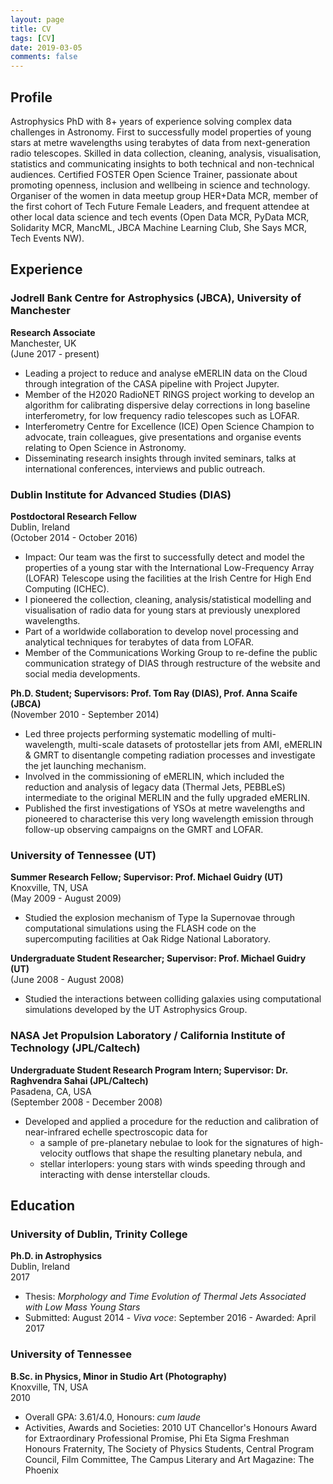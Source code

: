 ```yaml
---
layout: page
title: CV
tags: [CV]
date: 2019-03-05
comments: false
---
```


## Profile
Astrophysics PhD with 8+ years of experience solving complex data challenges in Astronomy. First to successfully model properties of young stars at metre wavelengths using terabytes of data from next-generation radio telescopes. Skilled in data collection, cleaning, analysis, visualisation, statistics and communicating insights to both technical and non-technical audiences. Certified FOSTER Open Science Trainer, passionate about promoting openness, inclusion and wellbeing in science and technology. Organiser of the women in data meetup group HER+Data MCR, member of the first cohort of Tech Future Female Leaders, and frequent attendee at other local data science and tech events (Open Data MCR, PyData MCR, Solidarity MCR, MancML, JBCA Machine Learning Club, She Says MCR, Tech Events NW).

## Experience

### Jodrell Bank Centre for Astrophysics (JBCA), University of Manchester
**Research Associate**  
Manchester, UK  
(June 2017 - present)

* Leading a project to reduce and analyse eMERLIN data on the Cloud through integration of the CASA pipeline with Project Jupyter.
* Member of the H2020 RadioNET RINGS project working to develop an algorithm for calibrating dispersive delay corrections in long baseline interferometry, for low frequency radio telescopes such as LOFAR.
* Interferometry Centre for Excellence (ICE) Open Science Champion to advocate, train colleagues, give presentations and organise events relating to Open Science in Astronomy.
* Disseminating research insights through invited seminars, talks at international conferences, interviews and public outreach.

### Dublin Institute for Advanced Studies (DIAS)
**Postdoctoral Research Fellow**  
Dublin, Ireland  
(October 2014 - October 2016)

* Impact: Our team was the first to successfully detect and model the properties of a young star with the International Low-Frequency Array (LOFAR) Telescope using the facilities at the Irish Centre for High End Computing (ICHEC).
* I pioneered the collection, cleaning, analysis/statistical modelling and visualisation of radio data for young stars at previously unexplored wavelengths.
* Part of a worldwide collaboration to develop novel processing and analytical techniques for terabytes of data from LOFAR.
* Member of the Communications Working Group to re-define the public communication strategy of DIAS through restructure of the website and social media developments.

**Ph.D. Student; Supervisors: Prof. Tom Ray (DIAS), Prof. Anna Scaife (JBCA)**  
(November 2010 - September 2014)

* Led three projects performing systematic modelling of multi-wavelength, multi-scale datasets of protostellar jets from AMI, eMERLIN & GMRT to disentangle competing radiation processes and investigate the jet launching mechanism.
* Involved in the commissioning of eMERLIN, which included the reduction and analysis of legacy data (Thermal Jets, PEBBLeS) intermediate to the original MERLIN and the fully upgraded eMERLIN.
* Published the first investigations of YSOs at metre wavelengths and pioneered to characterise this very long wavelength emission through follow-up observing campaigns on the GMRT and LOFAR.


### University of Tennessee (UT)
**Summer Research Fellow; Supervisor: Prof. Michael Guidry (UT)**  
Knoxville, TN, USA  
(May 2009 - August 2009)

* Studied the explosion mechanism of Type Ia Supernovae through computational simulations using the FLASH code on the supercomputing facilities at Oak Ridge National Laboratory.

**Undergraduate Student Researcher; Supervisor: Prof. Michael Guidry (UT)**  
(June 2008 - August 2008)

* Studied the interactions between colliding galaxies using computational simulations developed by the UT Astrophysics Group.


### NASA Jet Propulsion Laboratory / California Institute of Technology (JPL/Caltech)
**Undergraduate Student Research Program Intern; Supervisor: Dr. Raghvendra Sahai (JPL/Caltech)**  
Pasadena, CA, USA  
(September 2008 - December 2008)

* Developed and applied a procedure for the reduction and calibration of near-infrared echelle spectroscopic data for 
  * a sample of pre-planetary nebulae to look for the signatures of high-velocity outflows that shape the resulting planetary nebula, and
  * stellar interlopers: young stars with winds speeding through and interacting with dense interstellar clouds.


## Education

### University of Dublin, Trinity College
**Ph.D. in Astrophysics**  
Dublin, Ireland  
2017

* Thesis: *Morphology and Time Evolution of Thermal Jets Associated with Low Mass Young Stars*
* Submitted: August  2014 - *Viva voce*: September 2016 - Awarded: April 2017

### University of Tennessee
**B.Sc. in Physics, Minor in Studio Art (Photography)**  
Knoxville, TN, USA  
2010

* Overall GPA: 3.61/4.0, Honours: *cum laude*
* Activities, Awards and Societies: 2010 UT Chancellor's Honours Award for Extraordinary Professional Promise, Phi Eta Sigma Freshman Honours Fraternity, The Society of Physics Students, Central Program Council, Film Committee, The Campus Literary and Art Magazine: The Phoenix


